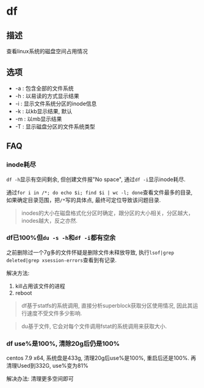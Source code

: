 # df

## 描述

查看linux系统的磁盘空间占用情况

## 选项

- -a : 包含全部的文件系统
- -h : 以易读的方式显示结果
- -i : 显示文件系统分区的inode信息
- -k : 以kb显示结果, 默认
- -m : 以mb显示结果
- -T : 显示磁盘分区的文件系统类型

## FAQ
### inode耗尽
`df -h`显示有空间剩余, 但创建文件报"No space", 通过`df -i`显示inode耗尽.

通过`for i in /*; do echo $i; find $i | wc -l; done`查看文件最多的目录, 如果确定目录范围，把`/*`写的具体点, 最终可定位导致该问题目录.

> inodes的大小在磁盘格式化分区时确定，跟分区的大小相关，分区越大，inodes越大，反之亦然.

### df已100%但`du -s -h`和`df -i`都有空余
之前删除过一个7g多的文件怀疑是删除文件未释放导致, 执行`lsof|grep deleted|grep xsession-errors`查看到有记录.

解决方法:
1. kill占用该文件的进程
2. reboot

> df基于statfs的系统调用, 直接分析superblock获取分区使用情况, 因此其运行速度不受文件多少影响.

> du基于文件, 它会对每个文件调用fstat的系统调用来获取大小.

### df use%是100%, 清除20g后仍是100%
centos 7.9 x64, 系统盘是433g, 清理20g后use%是100%, 重启后还是100%. 再清理Used到332G, use%变为81%

解决办法: 清理更多空间即可